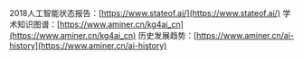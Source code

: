 2018人工智能状态报告：[https://www.stateof.ai/](https://www.stateof.ai/)
学术知识图谱：[https://www.aminer.cn/kg4ai_cn](https://www.aminer.cn/kg4ai_cn)
历史发展趋势：[https://www.aminer.cn/ai-history](https://www.aminer.cn/ai-history)